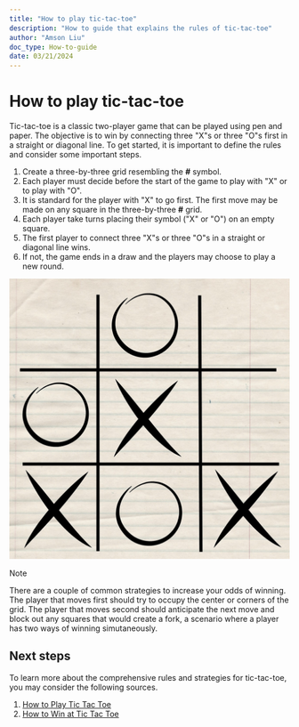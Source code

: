 ```yaml
---
title: "How to play tic-tac-toe"
description: "How to guide that explains the rules of tic-tac-toe"
author: "Amson Liu"
doc_type: How-to-guide
date: 03/21/2024
---
```


# How to play tic-tac-toe

Tic-tac-toe is a classic two-player game that can be played using pen and paper. The objective is to win by connecting three "X"s or three "O"s first in a straight or diagonal line. To get started, it is important to define the rules and consider some important steps.

1. Create a three-by-three grid resembling the **#** symbol.
2. Each player must decide before the start of the game to play with "X" or to play with "O".
3. It is standard for the player with "X" to go first. The first move may be made on any square in the three-by-three **#** grid.
4. Each player take turns placing their symbol ("X" or "O") on an empty square.
5. The first player to connect three "X"s or three "O"s in a straight or diagonal line wins.
6. If not, the game ends in a draw and the players may choose to play a new round.

![Stock image of a tic-tac-toe game.](./tic-tac-toe.jpg "A game of tic-tac-toe.")

> [!NOTE]
> There are a couple of common strategies to increase your odds of winning. The player that moves first should try to occupy the center or corners of the grid. The player that moves second should anticipate the next move and block out any squares that would create a fork, a scenario where a player has two ways of winning simutaneously.

## Next steps

To learn more about the comprehensive rules and strategies for tic-tac-toe, you may consider the following sources.

1. [How to Play Tic Tac Toe](https://www.wikihow.com/Play-Tic-Tac-Toe)
2. [How to Win at Tic Tac Toe](https://www.wikihow.com/Win-at-Tic-Tac-Toe)

